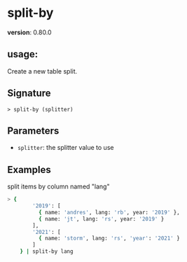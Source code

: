 # split-by

**version**: 0.80.0

## **usage**:

Create a new table split.

## Signature

`> split-by (splitter)`

## Parameters

- `splitter`: the splitter value to use

## Examples

split items by column named "lang"

```bash
> {
        '2019': [
          { name: 'andres', lang: 'rb', year: '2019' },
          { name: 'jt', lang: 'rs', year: '2019' }
        ],
        '2021': [
          { name: 'storm', lang: 'rs', 'year': '2021' }
        ]
    } | split-by lang
```
